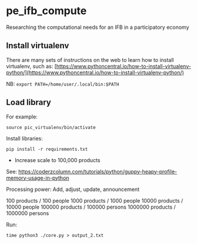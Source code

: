 # pe_ifb_compute
Researching the computational needs for an IFB in a participatory economy

## Install virtualenv

There are many sets of instructions on the web to learn how to install virtualenv, such as:
[https://www.pythoncentral.io/how-to-install-virtualenv-python/](https://www.pythoncentral.io/how-to-install-virtualenv-python/)

NB: `export PATH=/home/user/.local/bin:$PATH` 

## Load library

For example:

`source pic_virtualenv/bin/activate`

Install libraries:

`pip install -r requirements.txt`

- Increase scale to 100,000 products

See: https://coderzcolumn.com/tutorials/python/guppy-heapy-profile-memory-usage-in-python

Processing power: Add, adjust, update, announcement

100 products / 100 people
1000 products / 1000 people
10000 products / 10000 people
100000 products / 100000 persons
1000000 products / 1000000 persons

Run:

`time python3 ./core.py > output_2.txt`
